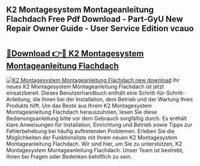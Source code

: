 ## K2 Montagesystem Montageanleitung Flachdach Free Pdf Download - Part-GyU New Repair Owner Guide - User Service Edition vcauo

# <h2><a href="http://df6nud.blite.top/?on=K2+Montagesystem+Montageanleitung+Flachdach">🔗Download 👉🔴 K2 Montagesystem Montageanleitung Flachdach</a></h2>

[![K2 Montagesystem Montageanleitung Flachdach new download](https://i.imgur.com/lujVjoI.png)](http://df6nud.blite.top/?on=K2+Montagesystem+Montageanleitung+Flachdach)
Ihr neues K2 Montagesystem Montageanleitung Flachdach ist jetzt einsatzbereit. Dieses Benutzerhandbuch enthält eine Schritt-für-Schritt-Anleitung, die Ihnen bei der Installation, dem Betrieb und der Wartung Ihres Produkts hilft. Um das Beste aus Ihrem K2 Montagesystem Montageanleitung Flachdach herauszuholen, lesen Sie diese Bedienungsanleitung bitte vor dem Gebrauch sorgfältig durch. Es enthält klare Anweisungen für Installation, Einrichtung und Betrieb sowie Tipps zur Fehlerbehebung bei häufig auftretenden Problemen. Erleben Sie die Möglichkeiten der Funktionsliste mit Ihrem neuen K2 Montagesystem Montageanleitung Flachdach. Wir sind hier, um Sie zu unterstützen, K2 Montagesystem Montageanleitung Flachdach. Unser Team ist bestrebt, Ihnen bei Fragen oder Bedenken behilflich zu sein.
